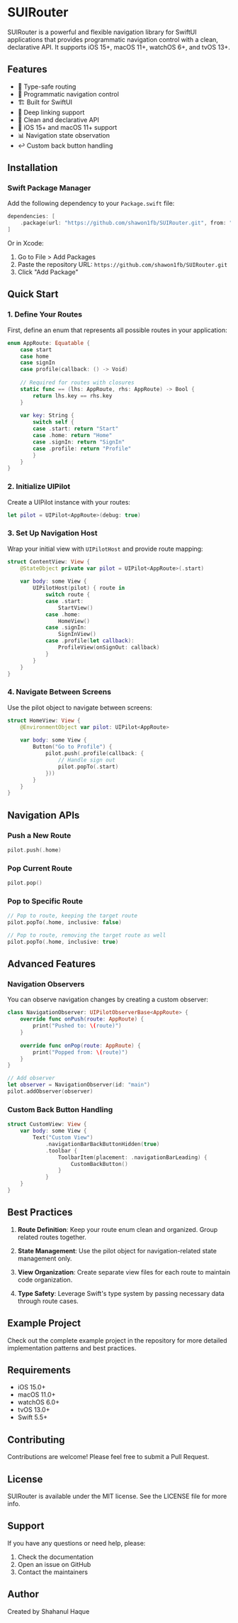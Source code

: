
# SUIRouter

SUIRouter is a powerful and flexible navigation library for SwiftUI applications that provides programmatic navigation control with a clean, declarative API. It supports iOS 15+, macOS 11+, watchOS 6+, and tvOS 13+.

## Features

- 🎯 Type-safe routing
- 🔄 Programmatic navigation control
- 🏗️ Built for SwiftUI
- 📱 Deep linking support
- 🎨 Clean and declarative API
- 🔋 iOS 15+ and macOS 11+ support
- 📊 Navigation state observation
- ↩️ Custom back button handling

## Installation

### Swift Package Manager

Add the following dependency to your `Package.swift` file:

```swift
dependencies: [
    .package(url: "https://github.com/shawon1fb/SUIRouter.git", from: "1.0.0")
]
```

Or in Xcode:
1. Go to File > Add Packages
2. Paste the repository URL: `https://github.com/shawon1fb/SUIRouter.git`
3. Click "Add Package"

## Quick Start

### 1. Define Your Routes

First, define an enum that represents all possible routes in your application:

```swift
enum AppRoute: Equatable {
    case start
    case home
    case signIn
    case profile(callback: () -> Void)
    
    // Required for routes with closures
    static func == (lhs: AppRoute, rhs: AppRoute) -> Bool {
        return lhs.key == rhs.key
    }
    
    var key: String {
        switch self {
        case .start: return "Start"
        case .home: return "Home"
        case .signIn: return "SignIn"
        case .profile: return "Profile"
        }
    }
}
```

### 2. Initialize UIPilot

Create a UIPilot instance with your routes:

```swift
let pilot = UIPilot<AppRoute>(debug: true)
```

### 3. Set Up Navigation Host

Wrap your initial view with `UIPilotHost` and provide route mapping:

```swift
struct ContentView: View {
    @StateObject private var pilot = UIPilot<AppRoute>(.start)
    
    var body: some View {
        UIPilotHost(pilot) { route in
            switch route {
            case .start:
                StartView()
            case .home:
                HomeView()
            case .signIn:
                SignInView()
            case .profile(let callback):
                ProfileView(onSignOut: callback)
            }
        }
    }
}
```

### 4. Navigate Between Screens

Use the pilot object to navigate between screens:

```swift
struct HomeView: View {
    @EnvironmentObject var pilot: UIPilot<AppRoute>
    
    var body: some View {
        Button("Go to Profile") {
            pilot.push(.profile(callback: {
                // Handle sign out
                pilot.popTo(.start)
            }))
        }
    }
}
```

## Navigation APIs

### Push a New Route

```swift
pilot.push(.home)
```

### Pop Current Route

```swift
pilot.pop()
```

### Pop to Specific Route

```swift
// Pop to route, keeping the target route
pilot.popTo(.home, inclusive: false)

// Pop to route, removing the target route as well
pilot.popTo(.home, inclusive: true)
```

## Advanced Features

### Navigation Observers

You can observe navigation changes by creating a custom observer:

```swift
class NavigationObserver: UIPilotObserverBase<AppRoute> {
    override func onPush(route: AppRoute) {
        print("Pushed to: \(route)")
    }
    
    override func onPop(route: AppRoute) {
        print("Popped from: \(route)")
    }
}

// Add observer
let observer = NavigationObserver(id: "main")
pilot.addObserver(observer)
```

### Custom Back Button Handling

```swift
struct CustomView: View {
    var body: some View {
        Text("Custom View")
            .navigationBarBackButtonHidden(true)
            .toolbar {
                ToolbarItem(placement: .navigationBarLeading) {
                    CustomBackButton()
                }
            }
    }
}
```

## Best Practices

1. **Route Definition**: Keep your route enum clean and organized. Group related routes together.

2. **State Management**: Use the pilot object for navigation-related state management only.

3. **View Organization**: Create separate view files for each route to maintain code organization.

4. **Type Safety**: Leverage Swift's type system by passing necessary data through route cases.

## Example Project

Check out the complete example project in the repository for more detailed implementation patterns and best practices.

## Requirements

- iOS 15.0+
- macOS 11.0+
- watchOS 6.0+
- tvOS 13.0+
- Swift 5.5+

## Contributing

Contributions are welcome! Please feel free to submit a Pull Request.

## License

SUIRouter is available under the MIT license. See the LICENSE file for more info.

## Support

If you have any questions or need help, please:
1. Check the documentation
2. Open an issue on GitHub
3. Contact the maintainers

## Author

Created by Shahanul Haque

